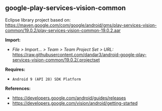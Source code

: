 ## google-play-services-vision-common

Eclipse library project based on:<br/>
https://maven.google.com/com/google/android/gms/play-services-vision-common/19.0.2/play-services-vision-common-19.0.2.aar

**Import:**
- _File > Import... > Team > Team Project Set > URL:_<br/>
  https://raw.githubusercontent.com/dandar3/android-google-play-services-vision-common/19.0.2/.projectset

**Requires:**
- `Android 9 (API 28) SDK Platform`

**References:**
- https://developers.google.com/android/guides/releases
- https://developers.google.com/vision/android/getting-started